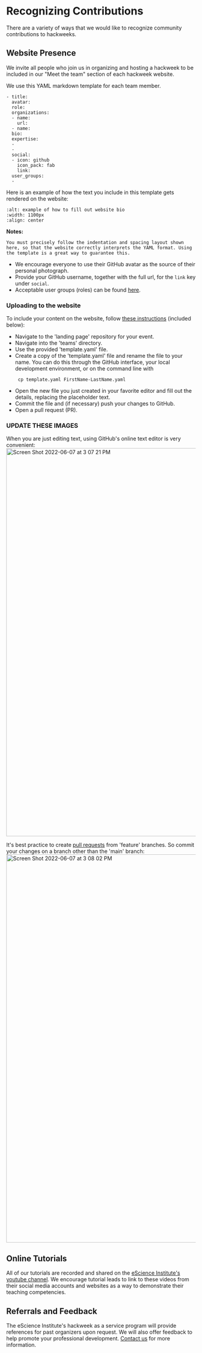 # Recognizing Contributions

There are a variety of ways that we would like to recognize community contributions to hackweeks. 

## Website Presence

We invite all people who join us in organizing and hosting a hackweek to be included in our "Meet the team" section of each hackweek website.

We use this YAML markdown template for each team member. 

```
- title: 
  avatar: 
  role: 
  organizations:
  - name: 
    url: 
  - name: 
  bio: 
  expertise:
  - 
  - 
  social:
  - icon: github
    icon_pack: fab
    link: 
  user_groups:
  - 
  ```
 Here is an example of how the text you include in this template gets rendered on the website:

  ```{image} ../../images/website-bio.jpg
:alt: example of how to fill out website bio
:width: 1100px
:align: center
```

**Notes:**
```{warning}
You must precisely follow the indentation and spacing layout shown here, so that the website correctly interprets the YAML format. Using the template is a great way to guarantee this.
```
- We encourage everyone to use their GitHub avatar as the source of their personal photograph.
- Provide your GitHub username, together with the full url, for the `link` key under `social`.
- Acceptable user groups (roles) can be found [here](https://uwhackweek.github.io/hackweeks-as-a-service/services/index.html).

### Uploading to the website

To include your content on the website, follow [these instructions](https://github.com/uwhackweek/jupyterbook-template/blob/main/team/README.md) (included below):
* Navigate to the 'landing page' repository for your event.
* Navigate into the 'teams' directory.
* Use the provided 'template.yaml' file.
* Create a copy of the 'template.yaml' file and rename the file to your name.
You can do this through the GitHub interface, your local development environment, or on the command line with
   ```
    cp template.yaml FirstName-LastName.yaml
   ```
* Open the new file you just created in your favorite editor and fill out the
  details, replacing the placeholder text.
* Commit the file and (if necessary) push your changes to GitHub.
* Open a pull request (PR).


### UPDATE THESE IMAGES
When you are just editing text, using GitHub's online text editor is very convenient:
<img width="1031" alt="Screen Shot 2022-06-07 at 3 07 21 PM" src="https://user-images.githubusercontent.com/3924836/172491535-8aa4d9ff-4d2d-492a-96ff-c8ba49c1b2e5.png">

It's best practice to create [pull requests](https://docs.github.com/en/pull-requests/collaborating-with-pull-requests/proposing-changes-to-your-work-with-pull-requests/about-pull-requests) from 'feature' branches. So commit your changes on a branch other than the 'main' branch:
<img width="1031" alt="Screen Shot 2022-06-07 at 3 08 02 PM" src="https://user-images.githubusercontent.com/3924836/172491617-ec81e180-2a61-4ed0-be28-65dff12559bd.png">


## Online Tutorials

All of our tutorials are recorded and shared on the [eScience Institute's youtube channel](https://www.youtube.com/c/UWeScienceInstitute/playlists). We encourage tutorial leads to link to these videos from their social media accounts and websites as a way to demonstrate their teaching competencies.

## Referrals and Feedback

The eScience Institute's hackweek as a service program will provide references for past organizers upon request. We will also offer feedback to help promote your professional development. [Contact us](mailto:arendta@uw.edu) for more information.
